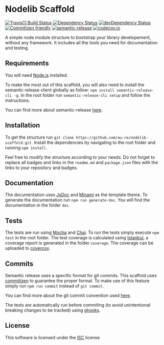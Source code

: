 Nodelib Scaffold
=========

[![TravisCI Build Status][travis-img]][travis-url]
[![Dependency Status][dependencies-img]][dependencies-url]
[![devDependency Status][dev-dependencies-img]][dev-dependencies-url]
[![Commitizen friendly][commitizen-img]][commitizen-url]
[![semantic-release][semantic-release-img]][semantic-release-url]
[![codecov.io][code-coverage-img]][code-coverage-url]

A simple node module structure to bootstrap your library developement, without 
any framework. It includes all the tools you need for documentation and testing.

## Requirements
You will need [Node.js](http://nodejs.org/download/) installed.  

To make the most out of this scaffold, you will also need to install the 
semantic release client globally as follow: `npm install semantic-release-cli -g`. 
In the root folder run `semantic-release-cli setup` and follow the instructions.

You can find more about semantic-release 
[here](https://github.com/semantic-release/semantic-release).

## Installation
To get the structure run `git clone https://github.com/au-re/nodelib-scaffold.git`.
Install the dependencies by navigating to the root folder and running `npm install`. 

Feel free to modify the structure according to your needs. Do not forget to replace all 
badges and links in the `readme.md` and `package.json` files with the 
links to your repository and badges.

## Documentation
The documentation uses [JsDoc](http://usejsdoc.org/about-getting-started.html) 
and [Minami](https://github.com/nijikokun/minami) as the template theme.
To generate the documentation run `npm run generate-doc`. You will find the documentation
in the folder `doc`.

## Tests
The tests are run using [Mocha](https://mochajs.org/) and [Chai](http://chaijs.com/). 
To run the tests simply execute `npm test` in the root folder. The test coverage
is calculated using [Istanbul](https://gotwarlost.github.io/istanbul/), 
a coverage report is generated in the folder `coverage`. The coverage can be 
uploaded to [covercov](https://codecov.io/).

## Commits
Semantic release uses a specific format for git commits. This scaffold uses 
[commitizen](https://github.com/commitizen/cz-cli) to guarantee the proper format.
To make use of this feature simply run `npm run commit` instead of `git commit`.

You can find more about the git commit convention used
[here](https://gist.github.com/stephenparish/9941e89d80e2bc58a153).

The tests are automatically run before commiting (to avoid unintentional breaking 
changes to be tracked) using [ghooks](https://github.com/gtramontina/ghooks).

## License
This software is licensed under the [ISC](LICENSE) license

[travis-img]: https://travis-ci.org/au-re/nodelib-scaffold.svg?branch=master
[travis-url]: https://travis-ci.org/au-re/nodelib-scaffold
[dependencies-img]: https://david-dm.org/au-re/nodelib-scaffold.svg
[dependencies-url]: https://david-dm.org/au-re/nodelib-scaffold
[dev-dependencies-img]: https://david-dm.org/au-re/nodelib-scaffold/dev-status.svg
[dev-dependencies-url]: https://david-dm.org/au-re/nodelib-scaffold#info=devDependencies
[commitizen-img]: https://img.shields.io/badge/commitizen-friendly-brightgreen.svg
[commitizen-url]: http://commitizen.github.io/cz-cli/
[semantic-release-img]: https://img.shields.io/badge/%20%20%F0%9F%93%A6%F0%9F%9A%80-semantic--release-e10079.svg
[semantic-release-url]: https://github.com/semantic-release/semantic-release
[code-coverage-img]: https://codecov.io/github/au-re/nodelib-scaffold/coverage.svg?branch=master
[code-coverage-url]: https://codecov.io/github/au-re/nodelib-scaffold?branch=master